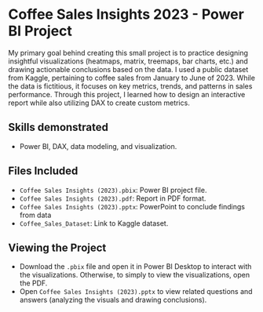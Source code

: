 # Coffee Sales Insights 2023 - Power BI Project
My primary goal behind creating this small project is to practice designing insightful visualizations (heatmaps, matrix, treemaps, bar charts, etc.) and drawing actionable conclusions based on the data. I used a public dataset from Kaggle, pertaining to coffee sales from January to June of 2023. While the data is fictitious, it focuses on key metrics, trends, and patterns in sales performance. Through this project, I learned how to design an interactive report while also utilizing DAX to create custom metrics.

## Skills demonstrated
- Power BI, DAX, data modeling, and visualization.

## Files Included
- `Coffee Sales Insights (2023).pbix`: Power BI project file.
- `Coffee Sales Insights (2023).pdf`: Report in PDF format.
- `Coffee Sales Insights (2023).pptx`: PowerPoint to conclude findings from data
- `Coffee_Sales_Dataset`: Link to Kaggle dataset.

## Viewing the Project
- Download the `.pbix` file and open it in Power BI Desktop to interact with the visualizations. Otherwise, to simply to view the visualizations, open the PDF.
- Open `Coffee Sales Insights (2023).pptx` to view related questions and answers (analyzing the visuals and drawing conclusions).
